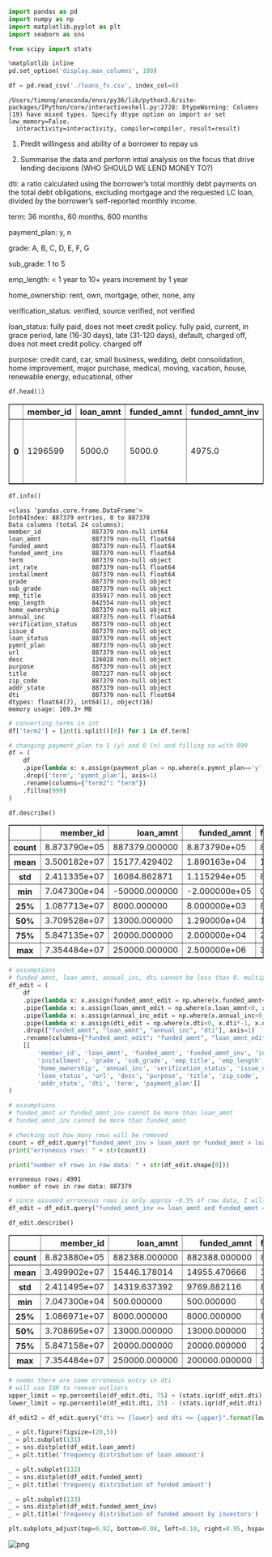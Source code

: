

```python
import pandas as pd
import numpy as np
import matplotlib.pyplot as plt 
import seaborn as sns

from scipy import stats

%matplotlib inline
pd.set_option('display.max_columns', 100)
```


```python
df = pd.read_csv('./loans_fs.csv', index_col=0)
```

    /Users/timong/anaconda/envs/py36/lib/python3.6/site-packages/IPython/core/interactiveshell.py:2728: DtypeWarning: Columns (19) have mixed types. Specify dtype option on import or set low_memory=False.
      interactivity=interactivity, compiler=compiler, result=result)


1. Predit willingess and ability of a borrower to repay us

2. Summarise the data and perform intial analysis on the focus that drive lending decisions (WHO SHOULD WE LEND MONEY TO?)

dti: a ratio calculated using the borrower’s total monthly debt payments on the total debt obligations, excluding mortgage and the requested LC loan, divided by the borrower’s self-reported monthly income.

term: 36 months, 60 months, 600 months

payment_plan: y, n

grade: A, B, C, D, E, F, G

sub_grade: 1 to 5

emp_length: < 1 year to 10+ years increment by 1 year

home_ownership: rent, own, mortgage, other, none, any

verification_status: verified, source verified, not verified

loan_status: fully paid, does not meet credit policy. fully paid, current, in grace period, late (16-30 days), late (31-120 days), default, charged off, does not meet credit policy. charged off

purpose: credit card, car, small business, wedding, debt consolidation, home improvement, major purchase, medical, moving, vacation, house, renewable energy, educational, other


```python
df.head(1)
```




<div>
<style scoped>
    .dataframe tbody tr th:only-of-type {
        vertical-align: middle;
    }

    .dataframe tbody tr th {
        vertical-align: top;
    }

    .dataframe thead th {
        text-align: right;
    }
</style>
<table border="1" class="dataframe">
  <thead>
    <tr style="text-align: right;">
      <th></th>
      <th>member_id</th>
      <th>loan_amnt</th>
      <th>funded_amnt</th>
      <th>funded_amnt_inv</th>
      <th>term</th>
      <th>int_rate</th>
      <th>installment</th>
      <th>grade</th>
      <th>sub_grade</th>
      <th>emp_title</th>
      <th>emp_length</th>
      <th>home_ownership</th>
      <th>annual_inc</th>
      <th>verification_status</th>
      <th>issue_d</th>
      <th>loan_status</th>
      <th>pymnt_plan</th>
      <th>url</th>
      <th>desc</th>
      <th>purpose</th>
      <th>title</th>
      <th>zip_code</th>
      <th>addr_state</th>
      <th>dti</th>
    </tr>
  </thead>
  <tbody>
    <tr>
      <th>0</th>
      <td>1296599</td>
      <td>5000.0</td>
      <td>5000.0</td>
      <td>4975.0</td>
      <td>36 months</td>
      <td>10.65</td>
      <td>162.87</td>
      <td>B</td>
      <td>B2</td>
      <td>NaN</td>
      <td>10+ years</td>
      <td>RENT</td>
      <td>24000.0</td>
      <td>Verified</td>
      <td>Dec-2011</td>
      <td>Fully Paid</td>
      <td>n</td>
      <td>https://www.lendingclub.com/browse/loanDetail....</td>
      <td>Borrower added on 12/22/11 &gt; I need to upgra...</td>
      <td>credit_card</td>
      <td>Computer</td>
      <td>860xx</td>
      <td>AZ</td>
      <td>27.65</td>
    </tr>
  </tbody>
</table>
</div>




```python
df.info()
```

    <class 'pandas.core.frame.DataFrame'>
    Int64Index: 887379 entries, 0 to 887378
    Data columns (total 24 columns):
    member_id              887379 non-null int64
    loan_amnt              887379 non-null float64
    funded_amnt            887379 non-null float64
    funded_amnt_inv        887379 non-null float64
    term                   887379 non-null object
    int_rate               887379 non-null float64
    installment            887379 non-null float64
    grade                  887379 non-null object
    sub_grade              887379 non-null object
    emp_title              835917 non-null object
    emp_length             842554 non-null object
    home_ownership         887379 non-null object
    annual_inc             887375 non-null float64
    verification_status    887379 non-null object
    issue_d                887379 non-null object
    loan_status            887379 non-null object
    pymnt_plan             887379 non-null object
    url                    887379 non-null object
    desc                   126028 non-null object
    purpose                887379 non-null object
    title                  887227 non-null object
    zip_code               887379 non-null object
    addr_state             887379 non-null object
    dti                    887379 non-null float64
    dtypes: float64(7), int64(1), object(16)
    memory usage: 169.3+ MB



```python
# converting terms in int
df['term2'] = [int(i.split()[0]) for i in df.term]

# changing payment_plan to 1 (y) and 0 (n) and filling na with 999
df = (
    df
    .pipe(lambda x: x.assign(payment_plan = np.where(x.pymnt_plan=='y',1,0)))
    .drop(['term', 'pymnt_plan'], axis=1)
    .rename(columns={"term2": "term"})
    .fillna(999)
)
```


```python
df.describe()
```




<div>
<style scoped>
    .dataframe tbody tr th:only-of-type {
        vertical-align: middle;
    }

    .dataframe tbody tr th {
        vertical-align: top;
    }

    .dataframe thead th {
        text-align: right;
    }
</style>
<table border="1" class="dataframe">
  <thead>
    <tr style="text-align: right;">
      <th></th>
      <th>member_id</th>
      <th>loan_amnt</th>
      <th>funded_amnt</th>
      <th>funded_amnt_inv</th>
      <th>int_rate</th>
      <th>installment</th>
      <th>annual_inc</th>
      <th>dti</th>
      <th>term</th>
      <th>payment_plan</th>
    </tr>
  </thead>
  <tbody>
    <tr>
      <th>count</th>
      <td>8.873790e+05</td>
      <td>887379.000000</td>
      <td>8.873790e+05</td>
      <td>887379.000000</td>
      <td>887379.000000</td>
      <td>887379.000000</td>
      <td>8.873790e+05</td>
      <td>8.873790e+05</td>
      <td>887379.000000</td>
      <td>887379.000000</td>
    </tr>
    <tr>
      <th>mean</th>
      <td>3.500182e+07</td>
      <td>15177.429402</td>
      <td>1.890163e+04</td>
      <td>14702.464383</td>
      <td>13.243805</td>
      <td>436.717127</td>
      <td>8.237772e+04</td>
      <td>-8.562732e+03</td>
      <td>45.641459</td>
      <td>0.000011</td>
    </tr>
    <tr>
      <th>std</th>
      <td>2.411335e+07</td>
      <td>16084.862871</td>
      <td>1.115294e+05</td>
      <td>8442.106732</td>
      <td>4.771725</td>
      <td>244.186593</td>
      <td>1.488760e+05</td>
      <td>1.375036e+05</td>
      <td>38.337477</td>
      <td>0.003357</td>
    </tr>
    <tr>
      <th>min</th>
      <td>7.047300e+04</td>
      <td>-50000.000000</td>
      <td>-2.000000e+05</td>
      <td>0.000000</td>
      <td>1.000000</td>
      <td>15.670000</td>
      <td>-5.000000e+04</td>
      <td>-2.500000e+06</td>
      <td>36.000000</td>
      <td>0.000000</td>
    </tr>
    <tr>
      <th>25%</th>
      <td>1.087713e+07</td>
      <td>8000.000000</td>
      <td>8.000000e+03</td>
      <td>8000.000000</td>
      <td>9.990000</td>
      <td>260.705000</td>
      <td>4.500000e+04</td>
      <td>1.169000e+01</td>
      <td>36.000000</td>
      <td>0.000000</td>
    </tr>
    <tr>
      <th>50%</th>
      <td>3.709528e+07</td>
      <td>13000.000000</td>
      <td>1.290000e+04</td>
      <td>13000.000000</td>
      <td>12.990000</td>
      <td>382.550000</td>
      <td>6.400000e+04</td>
      <td>1.752000e+01</td>
      <td>36.000000</td>
      <td>0.000000</td>
    </tr>
    <tr>
      <th>75%</th>
      <td>5.847135e+07</td>
      <td>20000.000000</td>
      <td>2.000000e+04</td>
      <td>20000.000000</td>
      <td>16.290000</td>
      <td>572.600000</td>
      <td>9.000000e+04</td>
      <td>2.386000e+01</td>
      <td>60.000000</td>
      <td>0.000000</td>
    </tr>
    <tr>
      <th>max</th>
      <td>7.354484e+07</td>
      <td>250000.000000</td>
      <td>2.500000e+06</td>
      <td>35000.000000</td>
      <td>28.990000</td>
      <td>1445.460000</td>
      <td>9.500000e+06</td>
      <td>9.999000e+03</td>
      <td>600.000000</td>
      <td>1.000000</td>
    </tr>
  </tbody>
</table>
</div>




```python
# assumptions
# funded_amnt, loan_amnt, annual_inc, dti cannot be less than 0. multiply them by -1
df_edit = (
    df
    .pipe(lambda x: x.assign(funded_amnt_edit = np.where(x.funded_amnt<0, x.funded_amnt*-1, x.funded_amnt)))
    .pipe(lambda x: x.assign(loan_amnt_edit = np.where(x.loan_amnt<0, x.loan_amnt*-1, x.loan_amnt)))
    .pipe(lambda x: x.assign(annual_inc_edit = np.where(x.annual_inc<0, x.annual_inc*-1, x.annual_inc)))
    .pipe(lambda x: x.assign(dti_edit = np.where(x.dti<0, x.dti*-1, x.dti)))
    .drop(["funded_amnt", "loan_amnt", "annual_inc", "dti"], axis=1)
    .rename(columns={"funded_amnt_edit": "funded_amnt", "loan_amnt_edit": "loan_amnt", "annual_inc_edit": "annual_inc", "dti_edit": "dti"})
    [[
        'member_id', 'loan_amnt', 'funded_amnt', 'funded_amnt_inv', 'int_rate', 
        'installment', 'grade', 'sub_grade', 'emp_title', 'emp_length',
        'home_ownership', 'annual_inc', 'verification_status', 'issue_d',
        'loan_status', 'url', 'desc', 'purpose', 'title', 'zip_code',
        'addr_state', 'dti', 'term', 'payment_plan']]
)
```


```python
# assumptions 
# funded_amnt or funded_amnt_inv cannot be more than loan_amnt
# funded_amnt_inv cannot be more than funded_amnt

# checking out how many rows will be removed
count = df_edit.query("funded_amnt_inv > loan_amnt or funded_amnt > loan_amnt or funded_amnt_inv > funded_amnt").shape[0]
print("erroneous rows: " + str(count))

print("number of rows in raw data: " + str(df_edit.shape[0]))
```

    erroneous rows: 4991
    number of rows in raw data: 887379



```python
# since assumed erroneous rows is only approx ~0.5% of raw data, I will remove them
df_edit = df_edit.query("funded_amnt_inv <= loan_amnt and funded_amnt <= loan_amnt and funded_amnt_inv <= funded_amnt")
```


```python
df_edit.describe()
```




<div>
<style scoped>
    .dataframe tbody tr th:only-of-type {
        vertical-align: middle;
    }

    .dataframe tbody tr th {
        vertical-align: top;
    }

    .dataframe thead th {
        text-align: right;
    }
</style>
<table border="1" class="dataframe">
  <thead>
    <tr style="text-align: right;">
      <th></th>
      <th>member_id</th>
      <th>loan_amnt</th>
      <th>funded_amnt</th>
      <th>funded_amnt_inv</th>
      <th>int_rate</th>
      <th>installment</th>
      <th>annual_inc</th>
      <th>dti</th>
      <th>term</th>
      <th>payment_plan</th>
    </tr>
  </thead>
  <tbody>
    <tr>
      <th>count</th>
      <td>8.823880e+05</td>
      <td>882388.000000</td>
      <td>882388.000000</td>
      <td>882388.000000</td>
      <td>882388.000000</td>
      <td>882388.000000</td>
      <td>8.823880e+05</td>
      <td>8.823880e+05</td>
      <td>882388.000000</td>
      <td>882388.000000</td>
    </tr>
    <tr>
      <th>mean</th>
      <td>3.499902e+07</td>
      <td>15446.178014</td>
      <td>14955.470666</td>
      <td>14693.755111</td>
      <td>13.242777</td>
      <td>436.472471</td>
      <td>7.898817e+04</td>
      <td>4.299142e+03</td>
      <td>45.643554</td>
      <td>0.000011</td>
    </tr>
    <tr>
      <th>std</th>
      <td>2.411495e+07</td>
      <td>14319.637392</td>
      <td>9769.882116</td>
      <td>8436.780490</td>
      <td>4.771752</td>
      <td>244.024472</td>
      <td>1.150225e+05</td>
      <td>9.723190e+04</td>
      <td>38.372779</td>
      <td>0.003366</td>
    </tr>
    <tr>
      <th>min</th>
      <td>7.047300e+04</td>
      <td>500.000000</td>
      <td>500.000000</td>
      <td>0.000000</td>
      <td>1.000000</td>
      <td>15.670000</td>
      <td>0.000000e+00</td>
      <td>0.000000e+00</td>
      <td>36.000000</td>
      <td>0.000000</td>
    </tr>
    <tr>
      <th>25%</th>
      <td>1.086971e+07</td>
      <td>8000.000000</td>
      <td>8000.000000</td>
      <td>8000.000000</td>
      <td>9.990000</td>
      <td>260.550000</td>
      <td>4.500000e+04</td>
      <td>1.195000e+01</td>
      <td>36.000000</td>
      <td>0.000000</td>
    </tr>
    <tr>
      <th>50%</th>
      <td>3.708695e+07</td>
      <td>13000.000000</td>
      <td>13000.000000</td>
      <td>13000.000000</td>
      <td>12.990000</td>
      <td>382.550000</td>
      <td>6.450000e+04</td>
      <td>1.772000e+01</td>
      <td>36.000000</td>
      <td>0.000000</td>
    </tr>
    <tr>
      <th>75%</th>
      <td>5.847158e+07</td>
      <td>20000.000000</td>
      <td>20000.000000</td>
      <td>20000.000000</td>
      <td>16.290000</td>
      <td>571.870000</td>
      <td>9.000000e+04</td>
      <td>2.407000e+01</td>
      <td>60.000000</td>
      <td>0.000000</td>
    </tr>
    <tr>
      <th>max</th>
      <td>7.354484e+07</td>
      <td>250000.000000</td>
      <td>200000.000000</td>
      <td>35000.000000</td>
      <td>28.990000</td>
      <td>1445.460000</td>
      <td>9.500000e+06</td>
      <td>2.500000e+06</td>
      <td>600.000000</td>
      <td>1.000000</td>
    </tr>
  </tbody>
</table>
</div>




```python
# seems there are some erroneous entry in dti
# will use IQR to remove outliers
upper_limit = np.percentile(df_edit.dti, 75) + (stats.iqr(df_edit.dti) * 1.5)
lower_limit = np.percentile(df_edit.dti, 25) - (stats.iqr(df_edit.dti) * 1.5)

df_edit2 = df_edit.query("dti >= {lower} and dti <= {upper}".format(lower=lower_limit, upper=upper_limit))
```


```python
_ = plt.figure(figsize=(20,5))
_ = plt.subplot(131)
_ = sns.distplot(df_edit.loan_amnt)
_ = plt.title('frequency distribution of loan amount')

_ = plt.subplot(132)
_ = sns.distplot(df_edit.funded_amnt)
_ = plt.title('frequency distribution of funded amount')

_ = plt.subplot(133)
_ = sns.distplot(df_edit.funded_amnt_inv)
_ = plt.title('frequency distribution of funded amount by investors')

plt.subplots_adjust(top=0.92, bottom=0.08, left=0.10, right=0.95, hspace=0.25, wspace=0.35)
```


![png](funding-societies-assignment_files/funding-societies-assignment_14_0.png)



```python

```
